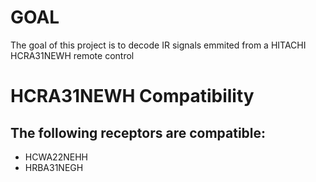 # GOAL
The goal of this project is to decode IR signals emmited from a HITACHI HCRA31NEWH remote control 

# HCRA31NEWH Compatibility

## The following receptors are compatible:
- HCWA22NEHH
- HRBA31NEGH
